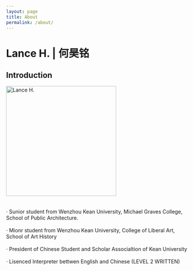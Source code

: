 ```yaml
---
layout: page
title: About
permalink: /about/
---
```

# Lance H. | 何昊铭

## Introduction
<img alt="Lance H." src="https://github.com/LanceHHe/LanceH./blob/master/Page%20Material/figure.jpg?raw=true" width="300">
<br>
<br>
<br>
· Sunior student from Wenzhou Kean University, Michael Graves College, School of Public Architecture.
<br>
<br>
· Mionr student from Wenzhou Kean University, College of Liberal Art, School of Art History
<br>
<br>
· President of Chinese Student and Scholar Associaltion of Kean University
<br>
<br>
· Lisenced Interpreter bettwen English and Chinese (LEVEL 2 WRITTEN)
